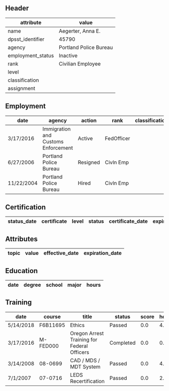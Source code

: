 ## Header
| attribute | value |
| --------- | ----- |
| name | Aegerter, Anna E. |
| dpsst_identifier | 45790 |
| agency | Portland Police Bureau |
| employment_status | Inactive |
| rank | Civilian Employee |
| level |  |
| classification |  |
| assignment |  |
## Employment
| date | agency | action | rank | classification | assignment |
| ---- | ------ | ------ | ---- | -------------- | ---------- |
| 3/17/2016 | Immigration and Customs Enforcement | Active | FedOfficer |  |  |
| 6/27/2006 | Portland Police Bureau | Resigned | Civln Emp |  |  |
| 11/22/2004 | Portland Police Bureau | Hired | Civln Emp |  |  |
## Certification
| status_date | certificate | level | status | certificate_date | expiration_date | probation_date |
| ----------- | ----------- | ----- | ------ | ---------------- | --------------- | -------------- |
## Attributes
| topic | value | effective_date | expiration_date |
| ----- | ----- | -------------- | --------------- |
## Education
| date | degree | school | major | hours |
| ---- | ------ | ------ | ----- | ----- |
## Training
| date | course | title | status | score | hours |
| ---- | ------ | ----- | ------ | ----- | ----- |
| 5/14/2018 | F6B11695 | Ethics | Passed | 0.0 | 4.00 |
| 3/17/2016 | M-FED000 | Oregon Arrest Training for Federal Officers | Completed | 0.0 | 0.00 |
| 3/14/2008 | 08-0699 | CAD / MDS / MDT System | Passed | 0.0 | 4.00 |
| 7/1/2007 | 07-0716 | LEDS Recertification | Passed | 0.0 | 2.00 |
